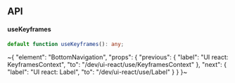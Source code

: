 

## API

#### useKeyframes

```ts
default function useKeyframes(): any;
```


~{
  "element": "BottomNavigation",
  "props": {
    "previous": {
      "label": "UI react: KeyframesContext",
      "to": "/dev/ui-react/use/KeyframesContext"
    },
    "next": {
      "label": "UI react: Label",
      "to": "/dev/ui-react/use/Label"
    }
  }
}~
